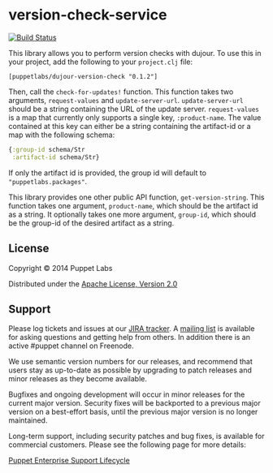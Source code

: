 # version-check-service

[![Build Status](https://travis-ci.org/puppetlabs/dujour-version-check.png?branch=master)](https://travis-ci.org/puppetlabs/dujour-version-check)

This library allows you to perform version checks with dujour. To use this in your project,
add the following to your `project.clj` file:

```
[puppetlabs/dujour-version-check "0.1.2"]

```

Then, call the `check-for-updates!` function. This function takes two arguments,
`request-values` and `update-server-url`. `update-server-url` should be a string
containing the URL of the update server. `request-values` is a map that currently only
supports a single key, `:product-name`. The value contained at this key can either be a string
containing the artifact-id or a map with the following schema:

```clj
{:group-id schema/Str
 :artifact-id schema/Str}
```

If only the artifact id is provided, the group id will default to
`"puppetlabs.packages"`.

This library provides one other public API function, `get-version-string`. This function
takes one argument, `product-name`, which should be the artifact id as a string. It
optionally takes one more argument, `group-id`, which should be the group-id of the
desired artifact as a string.

## License

Copyright © 2014 Puppet Labs

Distributed under the [Apache License, Version 2.0](http://www.apache.org/licenses/LICENSE-2.0.html)

Support
-------

Please log tickets and issues at our [JIRA
tracker](http://tickets.puppetlabs.com).  A [mailing
list](https://groups.google.com/forum/?fromgroups#!forum/puppet-users) is
available for asking questions and getting help from others. In addition there
is an active #puppet channel on Freenode.

We use semantic version numbers for our releases, and recommend that users stay
as up-to-date as possible by upgrading to patch releases and minor releases as
they become available.

Bugfixes and ongoing development will occur in minor releases for the current
major version. Security fixes will be backported to a previous major version on
a best-effort basis, until the previous major version is no longer maintained.

Long-term support, including security patches and bug fixes, is available for
commercial customers. Please see the following page for more details:

[Puppet Enterprise Support
Lifecycle](http://puppetlabs.com/misc/puppet-enterprise-lifecycle)
